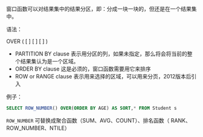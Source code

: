 窗口函数可以对结果集中的结果分区，即：分成一块一块的，但还是在一个结果集中。

语法：

OVER ( [ <PARTITION BY clause> ]   [ <ORDER BY clause> ]   [ <ROW or RANGE clause> ]  )  

* PARTITION BY clause 表示用分区的列，如果未指定，那么将会将当前的整个结果集认为是一个区域。
* ORDER BY clause 这是必须的，窗口函数需要用它来排序
* ROW or RANGE clause 表示用来选择的区域，可以用来分页，2012版本后引入

例子：

```sql
SELECT ROW_NUMBER() OVER(ORDER BY AGE) AS SORT,* FROM Student s
```

`ROW_NUMBER` 可替换成聚合函数（SUM、AVG、COUNT）、排名函数（ RANK、ROW_NUMBER、NTILE）


